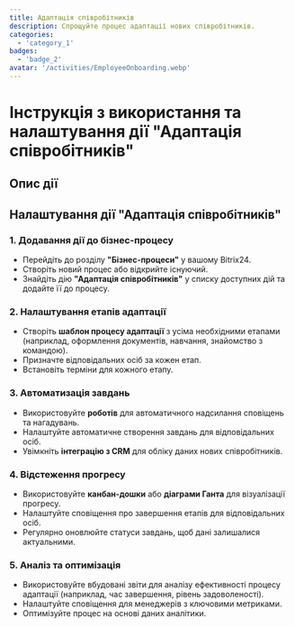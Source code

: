 ```yaml
---
title: Адаптація співробітників
description: Спрощуйте процес адаптації нових співробітників.
categories: 
  - 'category_1'
badges: 
  - 'badge_2'
avatar: '/activities/EmployeeOnboarding.webp'
---
```

# Інструкція з використання та налаштування дії "Адаптація співробітників"

## Опис дії

## **Налаштування дії "Адаптація співробітників"**

### 1. Додавання дії до бізнес-процесу
- Перейдіть до розділу **"Бізнес-процеси"** у вашому Bitrix24.
- Створіть новий процес або відкрийте існуючий.
- Знайдіть дію **"Адаптація співробітників"** у списку доступних дій та додайте її до процесу.

### 2. Налаштування етапів адаптації
- Створіть **шаблон процесу адаптації** з усіма необхідними етапами (наприклад, оформлення документів, навчання, знайомство з командою).
- Призначте відповідальних осіб за кожен етап.
- Встановіть терміни для кожного етапу.

### 3. Автоматизація завдань
- Використовуйте **роботів** для автоматичного надсилання сповіщень та нагадувань.
- Налаштуйте автоматичне створення завдань для відповідальних осіб.
- Увімкніть **інтеграцію з CRM** для обліку даних нових співробітників.

### 4. Відстеження прогресу
- Використовуйте **канбан-дошки** або **діаграми Ганта** для візуалізації прогресу.
- Налаштуйте сповіщення про завершення етапів для відповідальних осіб.
- Регулярно оновлюйте статуси завдань, щоб дані залишалися актуальними.

### 5. Аналіз та оптимізація
- Використовуйте вбудовані звіти для аналізу ефективності процесу адаптації (наприклад, час завершення, рівень задоволеності).
- Налаштуйте сповіщення для менеджерів з ключовими метриками.
- Оптимізуйте процес на основі даних аналітики.